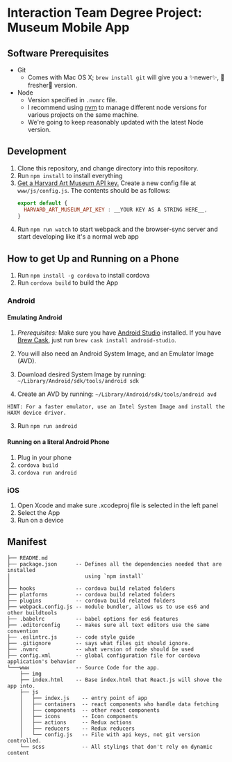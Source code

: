 # Interaction Team Degree Project: Museum Mobile App

## Software Prerequisites
* Git
  * Comes with Mac OS X; `brew install git` will give you a ✨newer✨, 🍏fresher🍏
    version.
* Node
  * Version specified in `.nvmrc` file.
  * I recommend using [nvm](https://github.com/creationix/nvm) to manage
    different node versions for various projects on the same machine.
  * We're going to keep reasonably updated with the latest Node version.

## Development
1. Clone this repository, and change directory into this repository.
2. Run `npm install` to install everything
3. [Get a Harvard Art Museum API key.](http://www.harvardartmuseums.org/collections/api)
    Create a new config file at `www/js/config.js`. The contents should be as follows:
    ```js
    export default {
      HARVARD_ART_MUSEUM_API_KEY : __YOUR KEY AS A STRING HERE__,
    }
    ```
4. Run `npm run watch` to start webpack and the browser-sync server and start developing like it's a normal web app

## How to get Up and Running on a Phone
1. Run `npm install -g cordova` to install cordova
2. Run `cordova build` to build the App

### Android

#### Emulating Android
1. *Prerequisites:* Make sure you have [Android Studio](https://developer.android.com/studio/index.html)
installed. If you have [Brew Cask](https://caskroom.github.io/), just run `brew cask install
android-studio`.
2. You will also need an Android System Image, and an Emulator Image (AVD).

  1. Download desired System Image by running: `~/Library/Android/sdk/tools/android sdk`
  2. Create an AVD by running: `~/Library/Android/sdk/tools/android avd`

    HINT: For a faster emulator, use an Intel System Image and install the HAXM device driver.

3. Run `npm run android`

#### Running on a literal Android Phone
1. Plug in your phone
2. `cordova build`
3. `cordova run android`

### iOS
1. Open Xcode and make sure .xcodeproj file is selected in the left panel
2. Select the App
3. Run on a device

## Manifest

```
├── README.md
├── package.json      -- Defines all the dependencies needed that are installed
│                        using `npm install`
│
├── hooks             -- cordova build related folders
├── platforms         -- cordova build related folders
├── plugins           -- cordova build related folders
├── webpack.config.js -- module bundler, allows us to use es6 and other buildtools
├── .babelrc          -- babel options for es6 features
├── .editorconfig     -- makes sure all text editors use the same convention
├── .eslintrc.js      -- code style guide
├── .gitignore        -- says what files git should ignore.
├── .nvmrc            -- what version of node should be used
├── config.xml        -- global configuration file for cordova application's behavior
└───www               -- Source Code for the app.
    ├── img
    ├── index.html    -- Base index.html that React.js will shove the app into.
    ├── js
    │   ├── index.js    -- entry point of app
    │   ├── containers  -- react components who handle data fetching
    │   ├── components  -- other react components
    │   ├── icons       -- Icon components
    │   ├── actions     -- Redux actions
    │   ├── reducers    -- Redux reducers
    │   └── config.js   -- File with api keys, not git version controlled.
    └── scss            -- All stylings that don't rely on dynamic content

```
